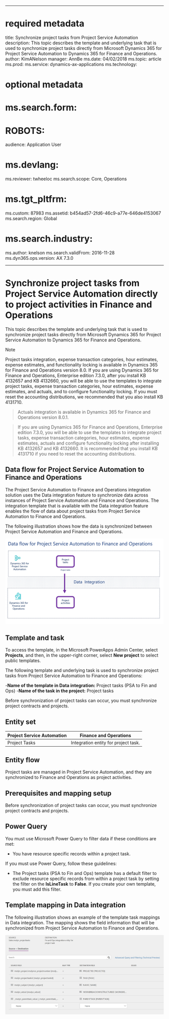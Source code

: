 
---
# required metadata

title: Synchronize project tasks from Project Service Automation 
description: This topic describes the template and underlying task that is used to synchronize project tasks directly from Microsoft 
Dynamics 365 for Project Service Automation to Dynamics 365 for Finance and Operations.
author: KimANelson
manager: AnnBe
ms.date: 04/02/2018
ms.topic: article
ms.prod: 
ms.service: dynamics-ax-applications
ms.technology: 

# optional metadata

# ms.search.form: 
# ROBOTS: 
audience: Application User
# ms.devlang: 
ms.reviewer: twheeloc
ms.search.scope: Core, Operations
# ms.tgt_pltfrm: 
ms.custom: 87983
ms.assetid: b454ad57-2fd6-46c9-a77e-646de4153067
ms.search.region: Global
# ms.search.industry: 
ms.author: knelson
ms.search.validFrom: 2016-11-28
ms.dyn365.ops.version: AX 7.3.0

---

# Synchronize project tasks from Project Service Automation directly to project activities in Finance and Operations

This topic describes the template and underlying task that is used to synchronize project tasks directly from Microsoft 
Dynamics 365 for Project Service Automation to Dynamics 365 for Finance and Operations.

> [!NOTE]
> Project tasks integration, expense transaction categories, hour estimates, expense estimates, and functionality locking is available 
in Dynamics 365 for Finance and Operations version 8.0.
> If you are using Dynamics 365 for Finance and Operations, Enterprise edition 7.3.0, after you install KB 4132657 and KB 4132660, you will be able to use the templates to integrate project tasks, expense transaction categories, hour estimates, expense estimates, and actuals, and to configure functionality locking. If you must reset the accounting distributions, we recommended that you also install KB 4131710.

> Actuals integration is available in Dynamics 365 for Finance and Operations version 8.0.1.

> If you are using Dynamics 365 for Finance and Operations, Enterprise edition 7.3.0, you will be able to use the templates to integrate project tasks, expense transaction categories, hour estimates, expense estimates, actuals and configure functionality locking after installing KB 4132657 and KB 4132660. It is recommended that you install KB 4131710 if you need to reset the accounting distributions.

## Data flow for Project Service Automation to Finance and Operations

The Project Service Automation to Finance and Operations integration solution uses the Data integration feature to synchronize data 
across instances of Project Service Automation and Finance and Operations. The integration template that is available with the Data 
integration feature enables the flow of data about project tasks from Project Service Automation to Finance and Operations.

The following illustration shows how the data is synchronized between Project Service Automation and Finance and Operations.

[![Data flow for Project Service Automation integration with Finance and Operations](./media/ProjectTasksFlow.png)](./media/ProjectTasksFlow.png)

## Template and task

To access the template, in the Microsoft PowerApps Admin Center, select **Projects**, and then, in the upper-right corner, 
select **New project** to select public templates.

The following template and underlying task is used to synchronize project tasks from Project Service Automation to Finance and 
Operations:

-**Name of the template in Data integration:** Project tasks (PSA to Fin and Ops)
-**Name of the task in the project:** Project tasks

Before synchronization of project tasks can occur, you must synchronize project contracts and projects.

## Entity set

|Project Service Automation               | Finance and Operations                |
|-----------------------------------------|---------------------------------------|
| Project Tasks                           | Integration entity for project task.   |

## Entity flow

Project tasks are managed in Project Service Automation, and they are synchronized to Finance and Operations as project activities.

## Prerequisites and mapping setup

Before synchronization of project tasks can occur, you must synchronize project contracts and projects.

## Power Query

You must use Microsoft Power Query to filter data if these conditions are met:

- You have resource specific records within a project task.

If you must use Power Query, follow these guidelines:

- The Project tasks (PSA to Fin and Ops) template has a default filter to exclude resource specific records from within a project task 
by setting the filter on the **IsLineTask** to **False**. If you create your own template, you must add this filter.

## Template mapping in Data integration

The following illustration shows an example of the template task mappings in Data integration. The mapping shows the field information that will be synchronized from Project Service Automation to Finance and Operations.

[![Template mapping](./media/ProjectTasksMapping.png)](./media/ProjectTasksMapping.png)

